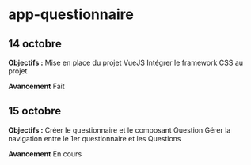# app-questionnaire

## 14 octobre 
**Objectifs :**
Mise en place du projet VueJS
Intégrer le framework CSS au projet

**Avancement**
Fait

## 15 octobre
**Objectifs :**
Créer le questionnaire et le composant Question
Gérer la navigation entre le 1er questionnaire et les Questions

**Avancement**
En cours